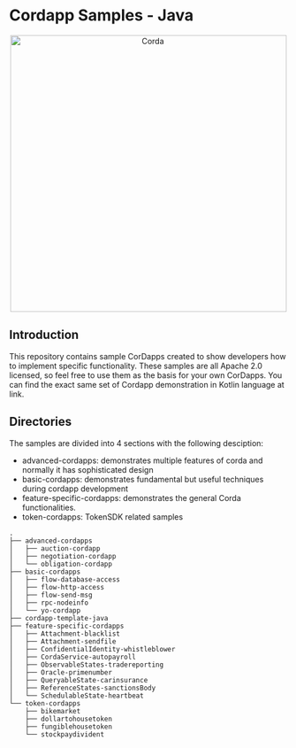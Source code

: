 # Cordapp Samples - Java
<p align="center">
  <img src="https://www.corda.net/wp-content/uploads/2016/11/fg005_corda_b.png" alt="Corda" width="500">
</p>

## Introduction
This repository contains sample CorDapps created to show developers how to implement specific functionality. These samples are all Apache 2.0 licensed, so feel free to use them as the basis for your own CorDapps. You can find the exact same set of Cordapp demonstration in Kotlin language at link. 

## Directories
The samples are divided into 4 sections with the following desciption:

* advanced-cordapps: demonstrates multiple features of corda and normally it has sophisticated design
* basic-cordapps: demonstrates fundamental but useful techniques during cordapp development
* feature-specific-cordapps: demonstrates the general Corda functionalities.
* token-cordapps: TokenSDK related samples


```
.
├── advanced-cordapps
│   ├── auction-cordapp
│   ├── negotiation-cordapp
│   └── obligation-cordapp
├── basic-cordapps
│   ├── flow-database-access
│   ├── flow-http-access
│   ├── flow-send-msg
│   ├── rpc-nodeinfo
│   └── yo-cordapp
├── cordapp-template-java
├── feature-specific-cordapps
│   ├── Attachment-blacklist
│   ├── Attachment-sendfile
│   ├── ConfidentialIdentity-whistleblower
│   ├── CordaService-autopayroll
│   ├── ObservableStates-tradereporting
│   ├── Oracle-primenumber
│   ├── QueryableState-carinsurance
│   ├── ReferenceStates-sanctionsBody
│   └── SchedulableState-heartbeat
└── token-cordapps
    ├── bikemarket
    ├── dollartohousetoken
    ├── fungiblehousetoken
    └── stockpaydivident
```
